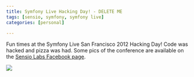 ```yaml
---
title: Symfony Live Hacking Day! - DELETE ME
tags: [sensio, symfony, symfony live]
categories: [personal]

---
```

Fun times at the Symfony Live San Francisco 2012 Hacking Day! Code
was hacked and pizza was had. Some pics of the conference are
available on the [Sensio Labs Facebook page][1].

<img class="img-large" src="https://instagram.com/p/4QBQUIGNP3/?taken-by=poodlethebulldog">

[1]: https://www.facebook.com/media/set/?set=a.450514941665306.112810.129739647076172
